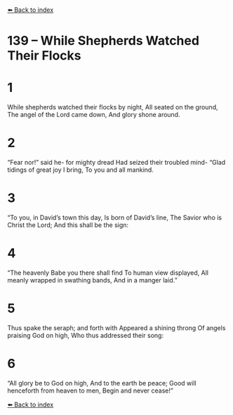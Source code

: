[⬅️ Back to index](../README.md)

# 139 – While Shepherds Watched Their Flocks


# 1
While shepherds watched their flocks by night,
All seated on the ground,
The angel of the Lord came down,
And glory shone around.

# 2
“Fear nor!” said he- for mighty dread
Had seized their troubled mind-
“Glad tidings of great joy I bring,
To you and all mankind.

# 3
“To you, in David’s town this day,
Is born of David’s line,
The Savior who is Christ the Lord;
And this shall be the sign:

# 4
“The heavenly Babe you there shall find
To human view displayed,
All meanly wrapped in swathing bands,
And in a manger laid.”

# 5
Thus spake the seraph; and forth with
Appeared a shining throng
Of angels praising God on high,
Who thus addressed their song:

# 6
“All glory be to God on high,
And to the earth be peace;
Good will henceforth from heaven to men,
Begin and never cease!”

[⬅️ Back to index](../README.md)
